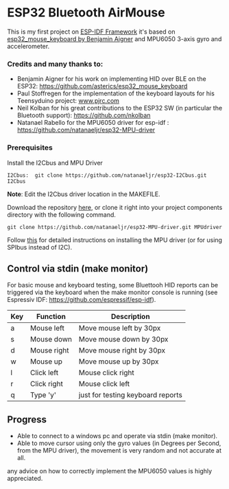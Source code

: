 # ESP32 Bluetooth AirMouse

This is my first project on [ESP-IDF Framework](https://github.com/espressif/esp-idf)
it's based on [esp32_mouse_keyboard by Benjamin Aigner](https://github.com/asterics/esp32_mouse_keyboard) and MPU6050 3-axis gyro and accelerometer.

### Credits and many thanks to:
- Benjamin Aigner for his work on implementing HID over BLE on the ESP32: https://github.com/asterics/esp32_mouse_keyboard
- Paul Stoffregen for the implementation of the keyboard layouts for his Teensyduino project: www.pjrc.com
- Neil Kolban for his great contributions to the ESP32 SW (in particular the Bluetooth support): https://github.com/nkolban
- Natanael Rabello for the MPU6050 driver for esp-idf : https://github.com/natanaeljr/esp32-MPU-driver

### Prerequisites

Install the I2Cbus and MPU Driver
```
I2Cbus:  git clone https://github.com/natanaeljr/esp32-I2Cbus.git I2Cbus
```
**Note**: Edit the I2Cbus driver location in the MAKEFILE.

Download the repository [here](https://github.com/natanaeljr/esp32-MPU-driver/archive/master.zip),
or clone it right into your project components directory with the following command.

```
git clone https://github.com/natanaeljr/esp32-MPU-driver.git MPUdriver
``` 
Follow [this](https://github.com/natanaeljr/esp32-MPU-driver/blob/master/README.md) for detailed instructions on installing the MPU driver (or for using SPIbus instead of I2C).

## Control via stdin (make monitor)

For basic mouse and keyboard testing, some Bluettooh HID reports can be triggered via the 
keyboard when the make monitor console is running (see Espressiv IDF: https://github.com/espressif/esp-idf).


|Key|Function   |Description|
|---|-----------|-----------|
|a  |Mouse left |Move mouse left by 30px |
|s  |Mouse down |Move mouse down by 30px |
|d  |Mouse right|Move mouse right by 30px |
|w  |Mouse up   |Move mouse up by 30px |
|l  |Click left |Mouse click right |
|r  |Click right|Mouse click left  |
|q  |Type 'y'   |just for testing keyboard reports|

## Progress
 - Able to connect to a windows pc and operate via stdin (make monitor).
 - Able to move cursor using only the gyro values (in Degrees per Second, from the MPU driver), the movement is very random and not accurate at all.
 
 
any advice on how to correctly implement the MPU6050 values is highly appreciated.